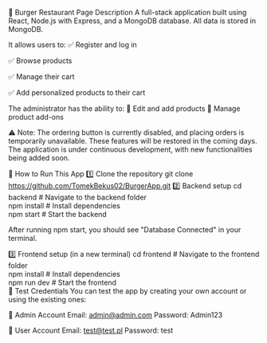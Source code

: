 🍔 Burger Restaurant Page
Description
A full-stack application built using React, Node.js with Express, and a MongoDB database.
All data is stored in MongoDB.

It allows users to:
✅ Register and log in

✅ Browse products

✅ Manage their cart

✅ Add personalized products to their cart

The administrator has the ability to:
🔧 Edit and add products
🔧 Manage product add-ons

⚠️ Note: The ordering button is currently disabled, and placing orders is temporarily unavailable. These features will be restored in the coming days. The application is under continuous development, with new functionalities being added soon.

🚀 How to Run This App
1️⃣ Clone the repository
git clone https://github.com/TomekBekus02/BurgerApp.git
2️⃣ Backend setup
cd backend    # Navigate to the backend folder  
npm install   # Install dependencies  
npm start     # Start the backend  

After running npm start, you should see "Database Connected" in your terminal.

3️⃣ Frontend setup (in a new terminal)
cd frontend    # Navigate to the frontend folder  
npm install    # Install dependencies  
npm run dev    # Start the frontend  
🧪 Test Credentials
You can test the app by creating your own account or using the existing ones:

👑 Admin Account
Email: admin@admin.com
Password: Admin123

👤 User Account
Email: test@test.pl
Password: test

